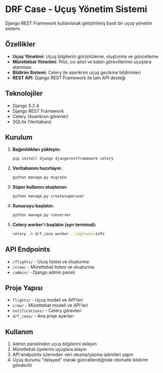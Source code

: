 # DRF Case - Uçuş Yönetim Sistemi

Django REST Framework kullanılarak geliştirilmiş basit bir uçuş yönetim sistemi.

## Özellikler

- **Uçuş Yönetimi**: Uçuş bilgilerini görüntüleme, oluşturma ve güncelleme
- **Mürettebat Yönetimi**: Pilot, co-pilot ve kabin görevlilerinin uçuşlara atanması
- **Bildirim Sistemi**: Celery ile asenkron uçuş gecikme bildirimleri
- **REST API**: Django REST Framework ile tam API desteği

## Teknolojiler

- Django 5.2.4
- Django REST Framework
- Celery (Asenkron görevler)
- SQLite (Veritabanı)

## Kurulum

1. **Bağımlılıkları yükleyin:**
   ```bash
   pip install django djangorestframework celery
   ```

2. **Veritabanını hazırlayın:**
   ```bash
   python manage.py migrate
   ```

3. **Süper kullanıcı oluşturun:**
   ```bash
   python manage.py createsuperuser
   ```

4. **Sunucuyu başlatın:**
   ```bash
   python manage.py runserver
   ```

5. **Celery worker'ı başlatın (ayrı terminal):**
   ```bash
   celery -A drf_case worker --loglevel=info
   ```

## API Endpoints

- `/flights/` - Uçuş listesi ve oluşturma
- `/crew/` - Mürettebat listesi ve oluşturma
- `/admin/` - Django admin paneli

## Proje Yapısı

- `flights/` - Uçuş modeli ve API'leri
- `crew/` - Mürettebat modeli ve API'leri  
- `notifications/` - Celery görevleri
- `drf_case/` - Ana proje ayarları

## Kullanım

1. Admin panelinden uçuş bilgilerini ekleyin
2. Mürettebat üyelerini uçuşlara atayın
3. API endpoints üzerinden veri okuma/yazma işlemleri yapın
4. Uçuş durumu "delayed" olarak güncellendiğinde otomatik bildirim gönderilir